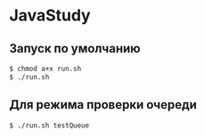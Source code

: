 # JavaStudy

## Запуск по умолчанию
```sh
$ chmod a+x run.sh
$ ./run.sh
```

## Для режима проверки очереди
```
$ ./run.sh testQueue
```